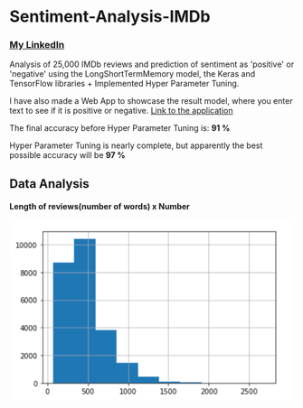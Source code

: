 # Sentiment-Analysis-IMDb

### [My LinkedIn](https://linkedin.com/in/mohamed-ilyes-ltifi)

Analysis of 25,000 IMDb reviews and prediction of sentiment as 'positive' or 'negative' using the LongShortTermMemory model, the Keras and TensorFlow libraries + Implemented Hyper Parameter Tuning.

I have also made a Web App to showcase the result model, where you enter text to see if it is positive or negative.
[Link to the application](https://sentiment-emotional-analysis.herokuapp.com/)

The final accuracy before Hyper Parameter Tuning is:	**91 %**

Hyper Parameter Tuning is nearly complete, but apparently the best possible accuracy will be	**97 %**

## Data Analysis

#### Length of reviews(number of words) x Number

![Screenshot](screenshots/IMDb_reviews_data.png)
